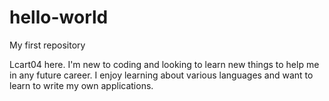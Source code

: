 # hello-world

My first repository

Lcart04 here. I'm new to coding and looking to learn new things to help me in any future career.
I enjoy learning about various languages and want to learn to write my own applications.
